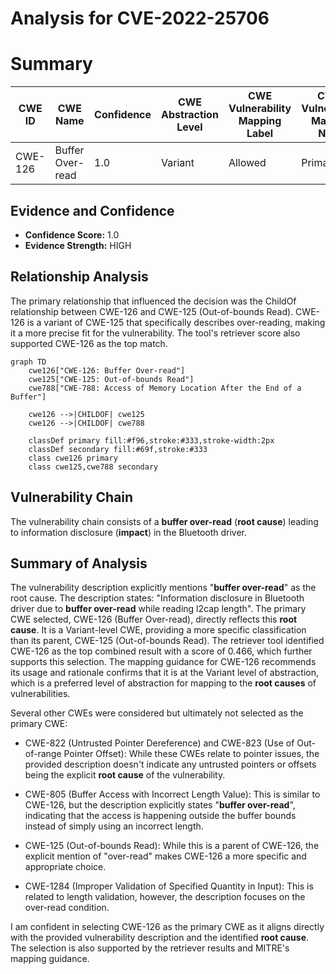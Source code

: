 # Analysis for CVE-2022-25706

# Summary
| CWE ID | CWE Name | Confidence | CWE Abstraction Level | CWE Vulnerability Mapping Label | CWE-Vulnerability Mapping Notes |
|---|---|---|---|---|---|
| CWE-126 | Buffer Over-read | 1.0 | Variant | Allowed | Primary CWE |

## Evidence and Confidence

*   **Confidence Score:** 1.0
*   **Evidence Strength:** HIGH

## Relationship Analysis
The primary relationship that influenced the decision was the ChildOf relationship between CWE-126 and CWE-125 (Out-of-bounds Read). CWE-126 is a variant of CWE-125 that specifically describes over-reading, making it a more precise fit for the vulnerability. The tool's retriever score also supported CWE-126 as the top match.

```mermaid
graph TD
    cwe126["CWE-126: Buffer Over-read"]
    cwe125["CWE-125: Out-of-bounds Read"]
    cwe788["CWE-788: Access of Memory Location After the End of a Buffer"]
    
    cwe126 -->|CHILDOF| cwe125
    cwe126 -->|CHILDOF| cwe788
    
    classDef primary fill:#f96,stroke:#333,stroke-width:2px
    classDef secondary fill:#69f,stroke:#333
    class cwe126 primary
    class cwe125,cwe788 secondary
```

## Vulnerability Chain
The vulnerability chain consists of a **buffer over-read** (**root cause**) leading to information disclosure (**impact**) in the Bluetooth driver.

## Summary of Analysis
The vulnerability description explicitly mentions "**buffer over-read**" as the root cause. The description states: "Information disclosure in Bluetooth driver due to **buffer over-read** while reading l2cap length".
The primary CWE selected, CWE-126 (Buffer Over-read), directly reflects this **root cause**. It is a Variant-level CWE, providing a more specific classification than its parent, CWE-125 (Out-of-bounds Read). The retriever tool identified CWE-126 as the top combined result with a score of 0.466, which further supports this selection. The mapping guidance for CWE-126 recommends its usage and rationale confirms that it is at the Variant level of abstraction, which is a preferred level of abstraction for mapping to the **root causes** of vulnerabilities.

Several other CWEs were considered but ultimately not selected as the primary CWE:

*   CWE-822 (Untrusted Pointer Dereference) and CWE-823 (Use of Out-of-range Pointer Offset): While these CWEs relate to pointer issues, the provided description doesn't indicate any untrusted pointers or offsets being the explicit **root cause** of the vulnerability.

*   CWE-805 (Buffer Access with Incorrect Length Value): This is similar to CWE-126, but the description explicitly states "**buffer over-read**", indicating that the access is happening outside the buffer bounds instead of simply using an incorrect length.

*   CWE-125 (Out-of-bounds Read): While this is a parent of CWE-126, the explicit mention of "over-read" makes CWE-126 a more specific and appropriate choice.
*   CWE-1284 (Improper Validation of Specified Quantity in Input): This is related to length validation, however, the description focuses on the over-read condition.

I am confident in selecting CWE-126 as the primary CWE as it aligns directly with the provided vulnerability description and the identified **root cause**. The selection is also supported by the retriever results and MITRE's mapping guidance.
